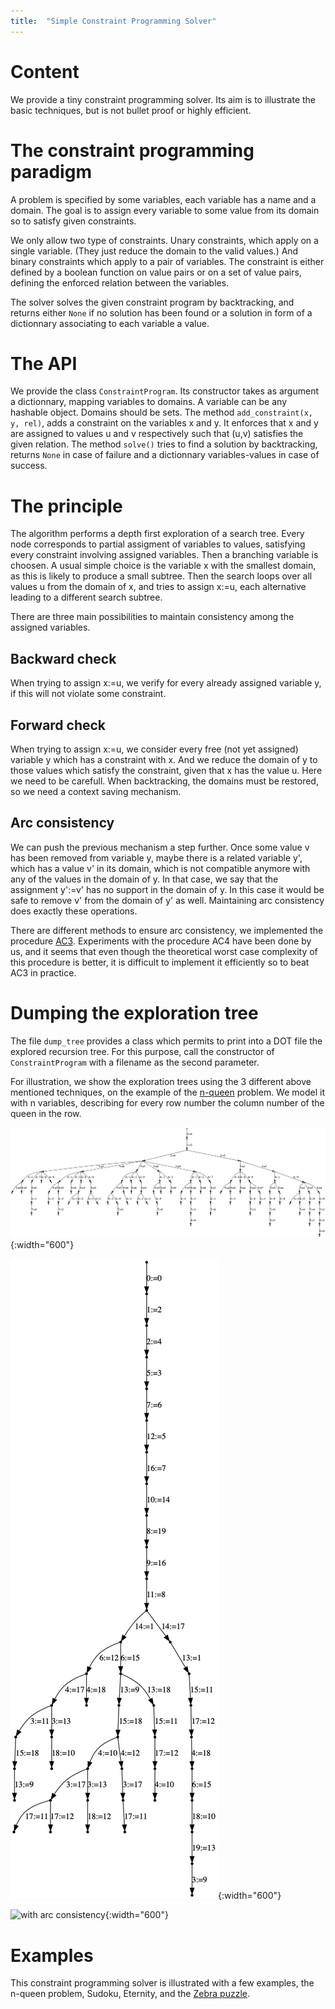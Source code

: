 ```yaml
---
title:  "Simple Constraint Programming Solver"
---
```


# Content

We provide a tiny constraint programming solver. Its aim is to illustrate the basic techniques, but is not bullet proof or highly efficient.

# The constraint programming paradigm

A problem is specified by some variables, each variable has a name and a domain.
The goal is to assign every variable to some value from its domain so to satisfy given constraints.

We only allow two type of constraints. Unary constraints, which apply on a single variable. (They just reduce the domain to the valid values.)  And binary constraints which apply to a pair of variables.  The constraint is either defined by a boolean function on value pairs or on a set of value pairs, defining the enforced relation between the variables.

The solver solves the given constraint program by backtracking, and returns either `None` if no solution has been found or a solution in form of a dictionnary associating to each variable a value.

# The API

We provide the class `ConstraintProgram`. Its constructor takes as argument a dictionnary, mapping variables to domains. A variable can be any hashable object.  Domains should be sets.  The method `add_constraint(x, y, rel)`, adds a constraint on the variables x and y. It enforces that x and y are assigned to values u and v respectively such that (u,v) satisfies the given relation.  The method `solve()` tries to find a solution by backtracking, returns `None` in case of failure and a dictionnary variables-values in case of success.  

# The principle

The algorithm performs a depth first exploration of a search tree. Every node corresponds to partial assigment of variables to values, satisfying every constraint involving assigned variables.  Then a branching variable is choosen. A usual simple choice is the variable x with the smallest domain, as this is likely to produce a small subtree.  Then the search loops over all values u from the domain of x, and tries to assign x:=u, each alternative leading to a different search subtree.

There are three main possibilities to maintain consistency among the assigned variables.

## Backward check

When trying to assign x:=u, we verify for every already assigned variable y, if this will not violate some constraint.

##  Forward check

When trying to assign x:=u, we consider every free (not yet assigned) variable y which has a constraint with x. And we reduce the domain of y to those values which satisfy the constraint, given that x has the value u.
Here we need to be carefull. When backtracking, the domains must be restored, so we need a context saving mechanism.

##  Arc consistency

We can push the previous mechanism a step further. Once some value v has been removed from variable y, maybe there is a related variable y', which has a value v' in its domain, which is not compatible anymore with any of the values in the domain of y. In that case, we say that the assignment y':=v' has no support in the domain of y.  In this case it would be safe to remove v' from the domain of y' as well.   Maintaining arc consistency does exactly these operations.

There are different methods to ensure arc consistency, we implemented the procedure [AC3](https://en.wikipedia.org/wiki/AC-3_algorithm).  Experiments with the procedure AC4 have been done by us, and it seems that even though the theoretical worst case complexity of this procedure is better, it is difficult to implement it efficiently so to beat AC3 in practice.


# Dumping the exploration tree

The file `dump_tree` provides a class which permits to print into a DOT file the explored recursion tree. For this purpose, call the constructor of `ConstraintProgram` with a filename as the second parameter.

For illustration, we show the exploration trees using the 3 different above mentioned techniques, on the example of the [n-queen](https://en.wikipedia.org/wiki/Eight_queens_puzzle) problem.  We model it with n variables, describing for every row number the column number of the queen in the row.


![with backward check](backward.png){:width="600"}

![with forward check](forward.png){:width="600"}

![with arc consistency](arcconsistency.png){:width="600"}

# Examples

This constraint programming solver is illustrated with a few examples, the n-queen problem, Sudoku, Eternity, and the [Zebra puzzle](https://en.wikipedia.org/wiki/Zebra_Puzzle).
